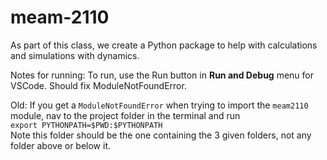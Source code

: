 # meam-2110
As part of this class, we create a Python package to help with calculations and simulations with dynamics.



Notes for running:
To run, use the Run button in **Run and Debug** menu for VSCode. Should fix ModuleNotFoundError.

Old:
If you get a `ModuleNotFoundError` when trying to import the `meam2110` module, nav to the project folder in the terminal and run <br>
`export PYTHONPATH=$PWD:$PYTHONPATH` <br>
    Note this folder should be the one containing the 3 given folders, not any folder above or below it.